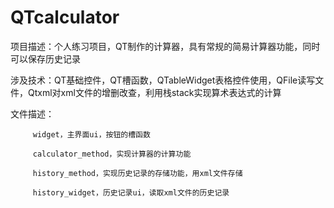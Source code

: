 # QTcalculator
项目描述：个人练习项目，QT制作的计算器，具有常规的简易计算器功能，同时可以保存历史记录

涉及技术：QT基础控件，QT槽函数，QTableWidget表格控件使用，QFile读写文件，Qtxml对xml文件的增删改查，利用栈stack实现算术表达式的计算

文件描述：

         widget，主界面ui，按钮的槽函数
         
         calculator_method，实现计算器的计算功能
         
         history_method，实现历史记录的存储功能，用xml文件存储
         
         history_widget，历史记录ui，读取xml文件的历史记录
